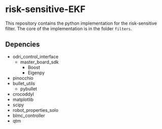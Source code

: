 # risk-sensitive-EKF


This repository contains the python implementation for the risk-sensitive filter. The core of the implementation is in the folder `filters`.


## Depencies

 * odri_control_interface
    * master_board_sdk
        * Boost
        * Eigenpy
 * pinocchio
 * bullet_utils
    * pybullet
* crocoddyl
* matplotlib
* scipy
* robot_properties_solo
* blmc_controller
* qtm
